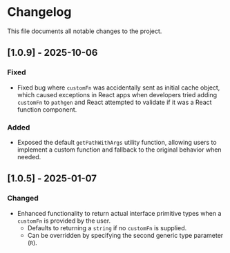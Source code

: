 # Changelog
This file documents all notable changes to the project.

## [1.0.9] - 2025-10-06
### Fixed
- Fixed bug where `customFn` was accidentally sent as initial cache object, which caused exceptions in React apps when developers tried adding `customFn` to `pathgen` and React attempted to validate if it was a React function component.

### Added
- Exposed the default `getPathWithArgs` utility function, allowing users to implement a custom function and fallback to the original behavior when needed.

## [1.0.5] - 2025-01-07
### Changed
- Enhanced functionality to return actual interface primitive types when a `customFn` is provided by the user.
    - Defaults to returning a `string` if no `customFn` is supplied.
    - Can be overridden by specifying the second generic type parameter (`R`).
